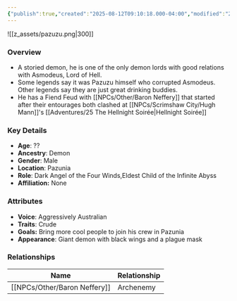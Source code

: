 ```yaml
---
{"publish":true,"created":"2025-08-12T09:10:18.000-04:00","modified":"2025-10-03T15:48:55.135-04:00","published":"2025-10-03T15:48:55.135-04:00","cssclasses":"","Age":"??","Ancestry":["Demon"],"Gender":"Male","Location":["Pazunia"],"Role":["Dark Angel of the Four Winds","Eldest Child of the Infinite Abyss"],"Affiliation":["None"],"Appearances":["[[25 The Hellnight Soirée]]"]}
---
```



![[z_assets/pazuzu.png|300]]

### Overview
- A storied demon, he is one of the only demon lords with good relations with Asmodeus, Lord of Hell.
- Some legends say it was Pazuzu himself who corrupted Asmodeus. Other legends say they are just great drinking buddies.
- He has a Fiend Feud with [[NPCs/Other/Baron Neffery]] that started after their entourages both clashed at [[NPCs/Scrimshaw City/Hugh Mann]]'s [[Adventures/25 The Hellnight Soirée\|Hellnight Soirée]]

### Key Details
- **Age**: ??
- **Ancestry**: Demon
- **Gender**: Male
- **Location**: Pazunia
- **Role**: Dark Angel of the Four Winds,Eldest Child of the Infinite Abyss
- **Affiliation:** None

### Attributes
- **Voice**: Aggressively Australian
- **Traits**: Crude
- **Goals:** Bring more cool people to join his crew in Pazunia
- **Appearance**: Giant demon with black wings and a plague mask

### Relationships

| Name              | Relationship |
| ----------------- | ------------ |
| [[NPCs/Other/Baron Neffery]] | Archenemy    |

